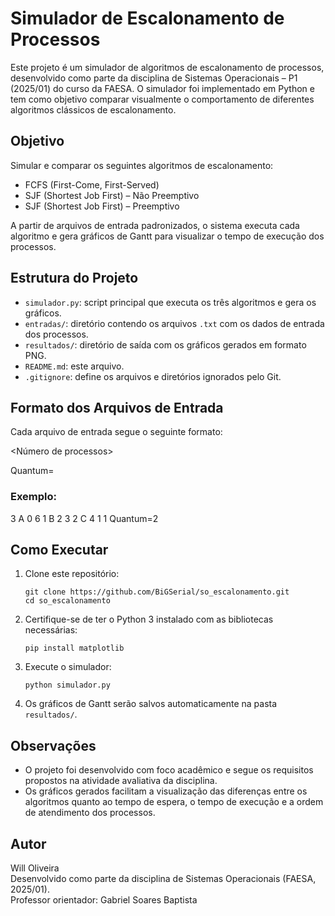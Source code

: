 # Simulador de Escalonamento de Processos

Este projeto é um simulador de algoritmos de escalonamento de processos, desenvolvido como parte da disciplina de Sistemas Operacionais – P1 (2025/01) do curso da FAESA. O simulador foi implementado em Python e tem como objetivo comparar visualmente o comportamento de diferentes algoritmos clássicos de escalonamento.

## Objetivo

Simular e comparar os seguintes algoritmos de escalonamento:

- FCFS (First-Come, First-Served)
- SJF (Shortest Job First) – Não Preemptivo
- SJF (Shortest Job First) – Preemptivo

A partir de arquivos de entrada padronizados, o sistema executa cada algoritmo e gera gráficos de Gantt para visualizar o tempo de execução dos processos.

## Estrutura do Projeto

- `simulador.py`: script principal que executa os três algoritmos e gera os gráficos.
- `entradas/`: diretório contendo os arquivos `.txt` com os dados de entrada dos processos.
- `resultados/`: diretório de saída com os gráficos gerados em formato PNG.
- `README.md`: este arquivo.
- `.gitignore`: define os arquivos e diretórios ignorados pelo Git.

## Formato dos Arquivos de Entrada

Cada arquivo de entrada segue o seguinte formato:


<Número de processos>
<ID> <ArrivalTime> <BurstTime> <Priority>

Quantum=<valor>


### Exemplo:

3
A 0 6 1
B 2 3 2
C 4 1 1
Quantum=2


## Como Executar

1. Clone este repositório:
   ```
   git clone https://github.com/BiGSerial/so_escalonamento.git
   cd so_escalonamento
   ```

2. Certifique-se de ter o Python 3 instalado com as bibliotecas necessárias:
   ```
   pip install matplotlib
   ```

3. Execute o simulador:
   ```
   python simulador.py
   ```

4. Os gráficos de Gantt serão salvos automaticamente na pasta `resultados/`.

## Observações

- O projeto foi desenvolvido com foco acadêmico e segue os requisitos propostos na atividade avaliativa da disciplina.
- Os gráficos gerados facilitam a visualização das diferenças entre os algoritmos quanto ao tempo de espera, o tempo de execução e a ordem de atendimento dos processos.

## Autor

Will Oliveira  
Desenvolvido como parte da disciplina de Sistemas Operacionais (FAESA, 2025/01).  
Professor orientador: Gabriel Soares Baptista

